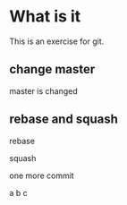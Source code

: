 # What is it

This is an exercise for git.

## change master

master is changed

## rebase and squash

rebase

squash

one more commit

a
b
c